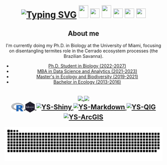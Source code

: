 
<header>
    <h1 align="center"><a href="https://git.io/typing-svg"><img src="https://readme-typing-svg.demolab.com?font=outfit&weight=200&size=40&duration=4000&pause=1&color=2DFF6A9A&center=true&vCenter=true&multiline=true&repeat=true&width=1000&height=120&lines=Hi+everyone%2C+my+name+is+Yuri+Souza+;and+I'm+an+Ecologist!" alt="Typing SVG" /></a>
    <a href="mailto: desouza.s.yuri@gmail.com"><img src="https://upload.wikimedia.org/wikipedia/commons/7/7e/Gmail_icon_%282020%29.svg" width="30" height="40" target="_blank" /></a>
    <a href="https://twitter.com/Yuri_S_Souza"><img src="https://cdn-icons-png.flaticon.com/512/733/733579.png" width="30" height="30" /></a>
    <a href="https://scholar.google.com/citations?user=s1YL0toAAAAJ"><img src="https://iconape.com/wp-content/files/da/64524/svg/google-scholar.svg" width="30" height="40" /></a>
    <a href="https://orcid.org/0000-0002-2133-0469"><img src="https://orcid.org/assets/vectors/orcid.logo.icon.svg" width="30" height="30" /></a>
    <a href="https://www.researchgate.net/profile/Yuri-Souza-6"><img src="https://upload.wikimedia.org/wikipedia/commons/thumb/5/5e/ResearchGate_icon_SVG.svg/1200px-ResearchGate_icon_SVG.svg.png" width="30" height="30" /></a>
    <a href="http://lattes.cnpq.br/4348157585292261"><img src="https://www.ufpb.br/ppgs/contents/imagens/logo-lattes.png/@@images/image.png" width="30" height="30" /></a>
    </h1>

## About me
I'm currently doing my Ph.D. in Biology at the University of Miami, focusing on disentangling termites role in the Cerrado ecosystem processes (the Brazilian Savanna).

- [Ph.D. Student in Biology (2022-2027)](https://news.miami.edu/grad/stories/2022/10/congratulations-to-our-2022-2023-fellows.html)
- [MBA in Data Science and Analytics (2021-2023)](https://mbauspesalq.com/en/courses/mba-in-data-science-and-analytics)
- [Master's in Ecology and Biodiversity (2019-2021)](https://repositorio.unesp.br/handle/11449/204150)
- [Bachelor in Ecology (2013-2016)](https://repositorio.unesp.br/handle/11449/155815)
  
<div>
    <h2 align="center"
    style="display: inline_block">
    <a href="https://github.com/souzayuri">
    <img align="center" height="180em" src="https://github-readme-stats.vercel.app/api?username=souzayuri&show_icon=true&rank_icon=github&theme=tokyonight"/>
    <img align="center" height="180em" src="https://github-readme-stats.vercel.app/api/top-langs/?username=souzayuri&layout=compact&langs_count=16&theme=tokyonight"/>
    <div>
    <img align="center" alt="YS-R" height="35" width="40" src="https://raw.githubusercontent.com/devicons/devicon/master/icons/r/r-original.svg">
    <img align="center" alt="YS-Tidyverse" height="35" width="30" src="https://raw.githubusercontent.com/rstudio/hex-stickers/master/SVG/tidyverse.svg">
    <img align="center" alt="YS-Shiny" height="35" width="30" src="https://rstudio.github.io/shiny/reference/figures/logo.png">
    <img align="center" alt="YS-Markdown" height="35" width="30" src="https://ulyngs.github.io/rmarkdown-workshop/slides/figures/rmarkdown.png">
    <img align="center" alt="YS-QIG" height="30" width="40" src="https://qgis.org/en/_downloads/19636e41148dfd0157ff0db3f7297069/qgis-icon64.svg">
    <img align="center" alt="YS-ArcGIS" height="35" width="85" src="[https://en.wikipedia.org/wiki/ArcGIS#/media/File:ArcGIS_logo.png](https://upload.wikimedia.org/wikipedia/commons/d/df/ArcGIS_logo.png)">
    </h2>
</div>

![](https://github.com/souzayuri/Snake-in-Contribution-Grid/blob/output/github-contribution-grid-snake-dark.svg)
